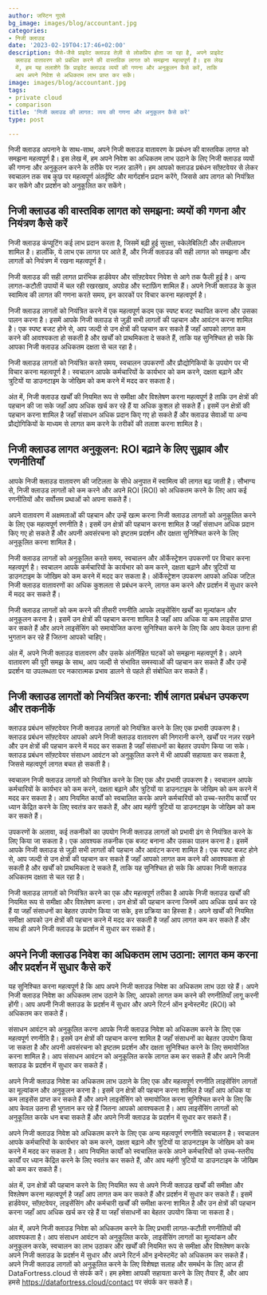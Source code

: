 ```yaml
---
author: जस्टिन गुएसे
bg_image: images/blog/accountant.jpg
categories:
- निजी क्लाउड
date: '2023-02-19T04:17:46+02:00'
description: जैसे-जैसे प्राइवेट क्लाउड तेज़ी से लोकप्रिय होता जा रहा है, अपने प्राइवेट
  क्लाउड वातावरण को प्रबंधित करने की वास्तविक लागत को समझना महत्वपूर्ण है। इस लेख
  में, हम यह तलाशेंगे कि प्राइवेट क्लाउड व्ययों की गणना और अनुकूलन कैसे करें, ताकि
  आप अपने निवेश से अधिकतम लाभ प्राप्त कर सकें।
image: images/blog/accountant.jpg
tags:
- private cloud
- comparison
title: 'निजी क्लाउड की लागत: व्यय की गणना और अनुकूलन कैसे करें'
type: post

---
```

निजी क्लाउड अपनाने के साथ-साथ, अपने निजी क्लाउड वातावरण के प्रबंधन की वास्तविक लागत को समझना महत्वपूर्ण है। इस लेख में, हम अपने निवेश का अधिकतम लाभ उठाने के लिए निजी क्लाउड व्ययों की गणना और अनुकूलन करने के तरीके पर नज़र डालेंगे। हम आपको क्लाउड प्रबंधन सॉफ़्टवेयर से लेकर स्वचालन तक सब कुछ पर महत्वपूर्ण अंतर्दृष्टि और मार्गदर्शन प्रदान करेंगे, जिससे आप लागत को नियंत्रित कर सकेंगे और प्रदर्शन को अनुकूलित कर सकेंगे।

## निजी क्लाउड की वास्तविक लागत को समझना: व्ययों की गणना और नियंत्रण कैसे करें

निजी क्लाउड कंप्यूटिंग कई लाभ प्रदान करता है, जिसमें बढ़ी हुई सुरक्षा, स्केलेबिलिटी और लचीलापन शामिल है। हालाँकि, ये लाभ एक लागत पर आते हैं, और निजी क्लाउड की सही लागत को समझना और लागतों को नियंत्रण में रखना महत्वपूर्ण है।

निजी क्लाउड की सही लागत प्रारंभिक हार्डवेयर और सॉफ़्टवेयर निवेश से आगे तक फैली हुई है। अन्य लागत-कटौती उपायों में चल रही रखरखाव, अपग्रेड और स्टाफ़िंग शामिल हैं। अपने निजी क्लाउड के कुल स्वामित्व की लागत की गणना करते समय, इन कारकों पर विचार करना महत्वपूर्ण है।

निजी क्लाउड लागतों को नियंत्रित करने में एक महत्वपूर्ण कदम एक स्पष्ट बजट स्थापित करना और उसका पालन करना है। इसमें आपके निजी क्लाउड से जुड़ी सभी लागतों की पहचान और आवंटन करना शामिल है। एक स्पष्ट बजट होने से, आप जल्दी से उन क्षेत्रों की पहचान कर सकते हैं जहाँ आपको लागत कम करने की आवश्यकता हो सकती है और खर्चों को प्राथमिकता दे सकते हैं, ताकि यह सुनिश्चित हो सके कि आपका निजी क्लाउड अधिकतम दक्षता से चल रहा है।

निजी क्लाउड लागतों को नियंत्रित करते समय, स्वचालन उपकरणों और प्रौद्योगिकियों के उपयोग पर भी विचार करना महत्वपूर्ण है। स्वचालन आपके कर्मचारियों के कार्यभार को कम करने, दक्षता बढ़ाने और त्रुटियों या डाउनटाइम के जोखिम को कम करने में मदद कर सकता है।

अंत में, निजी क्लाउड खर्चों की नियमित रूप से समीक्षा और विश्लेषण करना महत्वपूर्ण है ताकि उन क्षेत्रों की पहचान की जा सके जहाँ आप अधिक खर्च कर रहे हैं या अधिक कुशल हो सकते हैं। इसमें उन क्षेत्रों की पहचान करना शामिल है जहाँ संसाधन अधिक प्रदान किए गए हो सकते हैं और क्लाउड सेवाओं या अन्य प्रौद्योगिकियों के माध्यम से लागत कम करने के तरीकों की तलाश करना शामिल है।

## निजी क्लाउड लागत अनुकूलन: ROI बढ़ाने के लिए सुझाव और रणनीतियाँ

आपके निजी क्लाउड वातावरण की जटिलता के सीधे अनुपात में स्वामित्व की लागत बढ़ जाती है। सौभाग्य से, निजी क्लाउड लागतों को कम करने और अपने ROI (ROI) को अधिकतम करने के लिए आप कई रणनीतियों और सर्वोत्तम प्रथाओं को अपना सकते हैं।

अपने वातावरण में अक्षमताओं की पहचान और उन्हें खत्म करना निजी क्लाउड लागतों को अनुकूलित करने के लिए एक महत्वपूर्ण रणनीति है। इसमें उन क्षेत्रों की पहचान करना शामिल है जहाँ संसाधन अधिक प्रदान किए गए हो सकते हैं और अपनी अवसंरचना को इष्टतम प्रदर्शन और दक्षता सुनिश्चित करने के लिए अनुकूलित करना शामिल है।

निजी क्लाउड लागतों को अनुकूलित करते समय, स्वचालन और ऑर्केस्ट्रेशन उपकरणों पर विचार करना महत्वपूर्ण है। स्वचालन आपके कर्मचारियों के कार्यभार को कम करने, दक्षता बढ़ाने और त्रुटियों या डाउनटाइम के जोखिम को कम करने में मदद कर सकता है। ऑर्केस्ट्रेशन उपकरण आपको अधिक जटिल निजी क्लाउड वातावरणों का अधिक कुशलता से प्रबंधन करने, लागत कम करने और प्रदर्शन में सुधार करने में मदद कर सकते हैं।

निजी क्लाउड लागतों को कम करने की तीसरी रणनीति आपके लाइसेंसिंग खर्चों का मूल्यांकन और अनुकूलन करना है। इसमें उन क्षेत्रों की पहचान करना शामिल है जहाँ आप अधिक या कम लाइसेंस प्राप्त कर सकते हैं और अपने लाइसेंसिंग को समायोजित करना सुनिश्चित करने के लिए कि आप केवल उतना ही भुगतान कर रहे हैं जितना आपको चाहिए।

अंत में, अपने निजी क्लाउड वातावरण और उसके अंतर्निहित घटकों को समझना महत्वपूर्ण है। अपने वातावरण की पूरी समझ के साथ, आप जल्दी से संभावित समस्याओं की पहचान कर सकते हैं और उन्हें प्रदर्शन या उपलब्धता पर नकारात्मक प्रभाव डालने से पहले ही संबोधित कर सकते हैं।

## निजी क्लाउड लागतों को नियंत्रित करना: शीर्ष लागत प्रबंधन उपकरण और तकनीकें

क्लाउड प्रबंधन सॉफ़्टवेयर निजी क्लाउड लागतों को नियंत्रित करने के लिए एक प्रभावी उपकरण है। क्लाउड प्रबंधन सॉफ़्टवेयर आपको अपने निजी क्लाउड वातावरण की निगरानी करने, खर्चों पर नज़र रखने और उन क्षेत्रों की पहचान करने में मदद कर सकता है जहाँ संसाधनों का बेहतर उपयोग किया जा सके। क्लाउड प्रबंधन सॉफ़्टवेयर संसाधन आवंटन को अनुकूलित करने में भी आपकी सहायता कर सकता है, जिससे महत्वपूर्ण लागत बचत हो सकती है।

स्वचालन निजी क्लाउड लागतों को नियंत्रित करने के लिए एक और प्रभावी उपकरण है। स्वचालन आपके कर्मचारियों के कार्यभार को कम करने, दक्षता बढ़ाने और त्रुटियों या डाउनटाइम के जोखिम को कम करने में मदद कर सकता है। आप नियमित कार्यों को स्वचालित करके अपने कर्मचारियों को उच्च-स्तरीय कार्यों पर ध्यान केंद्रित करने के लिए स्वतंत्र कर सकते हैं, और आप महंगी त्रुटियों या डाउनटाइम के जोखिम को कम कर सकते हैं।

उपकरणों के अलावा, कई तकनीकों का उपयोग निजी क्लाउड लागतों को प्रभावी ढंग से नियंत्रित करने के लिए किया जा सकता है। एक आवश्यक तकनीक एक बजट बनाना और उसका पालन करना है। इसमें आपके निजी क्लाउड से जुड़ी सभी लागतों की पहचान और आवंटन करना शामिल है। एक स्पष्ट बजट होने से, आप जल्दी से उन क्षेत्रों की पहचान कर सकते हैं जहाँ आपको लागत कम करने की आवश्यकता हो सकती है और खर्चों को प्राथमिकता दे सकते हैं, ताकि यह सुनिश्चित हो सके कि आपका निजी क्लाउड अधिकतम दक्षता से चल रहा है।

निजी क्लाउड लागतों को नियंत्रित करने का एक और महत्वपूर्ण तरीका है आपके निजी क्लाउड खर्चों की नियमित रूप से समीक्षा और विश्लेषण करना। उन क्षेत्रों की पहचान करना जिनमें आप अधिक खर्च कर रहे हैं या जहाँ संसाधनों का बेहतर उपयोग किया जा सके, इस प्रक्रिया का हिस्सा है। अपने खर्चों की नियमित समीक्षा आपको उन क्षेत्रों की पहचान करने में मदद कर सकती है जहाँ आप लागत कम कर सकते हैं और साथ ही अपने निजी क्लाउड के प्रदर्शन में सुधार कर सकते हैं।

## अपने निजी क्लाउड निवेश का अधिकतम लाभ उठाना: लागत कम करना और प्रदर्शन में सुधार कैसे करें

यह सुनिश्चित करना महत्वपूर्ण है कि आप अपने निजी क्लाउड निवेश का अधिकतम लाभ उठा रहे हैं। अपने निजी क्लाउड निवेश का अधिकतम लाभ उठाने के लिए, आपको लागत कम करने की रणनीतियाँ लागू करनी होंगी। आप अपनी निजी क्लाउड के प्रदर्शन में सुधार और अपने रिटर्न ऑन इन्वेस्टमेंट (ROI) को अधिकतम कर सकते हैं।

संसाधन आवंटन को अनुकूलित करना आपके निजी क्लाउड निवेश को अधिकतम करने के लिए एक महत्वपूर्ण रणनीति है। इसमें उन क्षेत्रों की पहचान करना शामिल है जहाँ संसाधनों का बेहतर उपयोग किया जा सकता है और अपनी अवसंरचना को इष्टतम प्रदर्शन और दक्षता सुनिश्चित करने के लिए समायोजित करना शामिल है। आप संसाधन आवंटन को अनुकूलित करके लागत कम कर सकते हैं और अपने निजी क्लाउड के प्रदर्शन में सुधार कर सकते हैं।

अपने निजी क्लाउड निवेश का अधिकतम लाभ उठाने के लिए एक और महत्वपूर्ण रणनीति लाइसेंसिंग लागतों का मूल्यांकन और अनुकूलन करना है। इसमें उन क्षेत्रों की पहचान करना शामिल है जहाँ आप अधिक या कम लाइसेंस प्राप्त कर सकते हैं और अपने लाइसेंसिंग को समायोजित करना सुनिश्चित करने के लिए कि आप केवल उतना ही भुगतान कर रहे हैं जितना आपको आवश्यकता है। आप लाइसेंसिंग लागतों को अनुकूलित करके धन बचा सकते हैं और अपने निजी क्लाउड के प्रदर्शन में सुधार कर सकते हैं।

अपने निजी क्लाउड निवेश को अधिकतम करने के लिए एक अन्य महत्वपूर्ण रणनीति स्वचालन है। स्वचालन आपके कर्मचारियों के कार्यभार को कम करने, दक्षता बढ़ाने और त्रुटियों या डाउनटाइम के जोखिम को कम करने में मदद कर सकता है। आप नियमित कार्यों को स्वचालित करके अपने कर्मचारियों को उच्च-स्तरीय कार्यों पर ध्यान केंद्रित करने के लिए स्वतंत्र कर सकते हैं, और आप महंगी त्रुटियों या डाउनटाइम के जोखिम को कम कर सकते हैं।

अंत में, उन क्षेत्रों की पहचान करने के लिए नियमित रूप से अपने निजी क्लाउड खर्चों की समीक्षा और विश्लेषण करना महत्वपूर्ण है जहाँ आप लागत कम कर सकते हैं और प्रदर्शन में सुधार कर सकते हैं। इसमें हार्डवेयर, सॉफ़्टवेयर, लाइसेंसिंग और कर्मचारी खर्चों की समीक्षा करना शामिल है और उन क्षेत्रों की पहचान करना जहाँ आप अधिक खर्च कर रहे हैं या जहाँ संसाधनों का बेहतर उपयोग किया जा सकता है।

अंत में, अपने निजी क्लाउड निवेश को अधिकतम करने के लिए प्रभावी लागत-कटौती रणनीतियों की आवश्यकता है। आप संसाधन आवंटन को अनुकूलित करके, लाइसेंसिंग लागतों का मूल्यांकन और अनुकूलन करके, स्वचालन का लाभ उठाकर और खर्चों की नियमित रूप से समीक्षा और विश्लेषण करके अपने निजी क्लाउड के प्रदर्शन में सुधार और अपने रिटर्न ऑन इन्वेस्टमेंट को अधिकतम कर सकते हैं। अपने निजी क्लाउड लागतों को अनुकूलित करने के लिए विशेषज्ञ सलाह और समर्थन के लिए आज ही DataFortress.cloud से संपर्क करें। हम हमेशा आपकी सहायता करने के लिए तैयार हैं, और आप हमसे https://datafortress.cloud/contact पर संपर्क कर सकते हैं।
